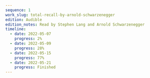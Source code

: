 ```yaml
---
sequence: 1
work_slug: total-recall-by-arnold-schwarzenegger
edition: Audible
edition_notes: Read by Stephen Lang and Arnold Schwarzenegger
timeline:
  - date: 2022-05-07
    progress: 2%
  - date: 2022-05-09
    progress: 28%
  - date: 2022-05-15
    progress: 77%
  - date: 2022-05-21
    progress: Finished
---
```


